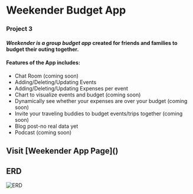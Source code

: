 # **Weekender Budget App**
### Project 3

#### _Weekender is a group budget app_ created for friends and families to budget their outing together. 

#### Features of the App includes:
* Chat Room (coming soon)
* Adding/Deleting/Updating Events
* Adding/Deleting/Updating Expenses per event
* Chart to visualize events and budget (coming soon)
* Dynamically see whether your expenses are over your budget (coming soon)
* Invite your traveling buddies to budget events/trips together (coming soon)
* Blog post-no real data yet
* Podcast (coming soon)

## Visit **[Weekender App Page]**()


## ERD
![ERD](https://imgur.com/WK6SIgx)


